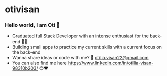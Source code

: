 # otivisan




### Hello world, I am Oti 👋

- Graduated full Stack Developer with an intense enthusiast for the back-end 👩‍💻 
- Building small apps to practice my current skills with a current focus on the back-end 
- Wanna share ideas or code with me? 📧 otilia.visan22@gmail.com
- You can also find me here https://www.linkedin.com/in/otilia-visan-98310b203/ 😊❤️






